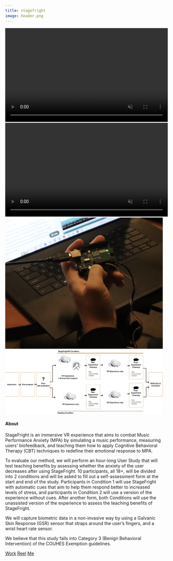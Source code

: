 ```yaml
---
title: stagefright
image: header.png
---
```



<section>
  <video controls autoplay loop muted class="image main" width="520" height="300" source src="assets/images/StageFright.mp4" type="video/mp4" frameborder="0" allowfullscreen></video>
</section>

<section>
  <video controls autoplay loop muted class="image main" width="520" height="300" source src="assets/images/Stagefright Stuff.mp4" type="video/mp4" frameborder="0" allowfullscreen></video>
</section>

<section>
  <img class="image main" src="assets/images/Screen Shot 2023-03-01 at 4.32.14 PM.png" alt="" frameborder="0" allowfullscreen>
</section>
  
<section>
  <img class="image main" src="assets/images/Screen Shot 2023-03-01 at 4.00.41 PM.png" alt="" frameborder="0" allowfullscreen>
</section>

  
<h4 class="major">About</h4>
  
StageFright is an immersive VR experience that aims to combat Music Performance Anxiety (MPA) by simulating a music performance, measuring users' biofeedback, and teaching them how to apply Cognitive Behavioral Therapy (CBT) techniques to redefine their emotional response to MPA.

To evaluate our method, we will perform an hour-long User Study that will test teaching benefits by assessing whether the anxiety of the user decreases after using StageFright. 10 participants, all 18+, will be divided into 2 conditions and will be asked to fill out a self-assessment form at the start and end of the study. Participants in Condition 1 will use StageFright with automatic cues that aim to help them respond better to increased levels of stress, and participants in Condition 2 will use a version of the experience without cues. After another form, both Conditions will use the unassisted version of the experience to assess the teaching benefits of StageFright.

We will capture biometric data in a non-invasive way by using a Galvanic Skin Response (GSR) sensor that straps around the user’s fingers, and a wrist heart rate sensor.

We believe that this study falls into Category 3 (Benign Behavioral Intervention) of the COUHES Exemption guidelines.


<a href="#Portfolio">Work</a> <a href="#Reel">Reel</a> <a href="#About">Me</a>
